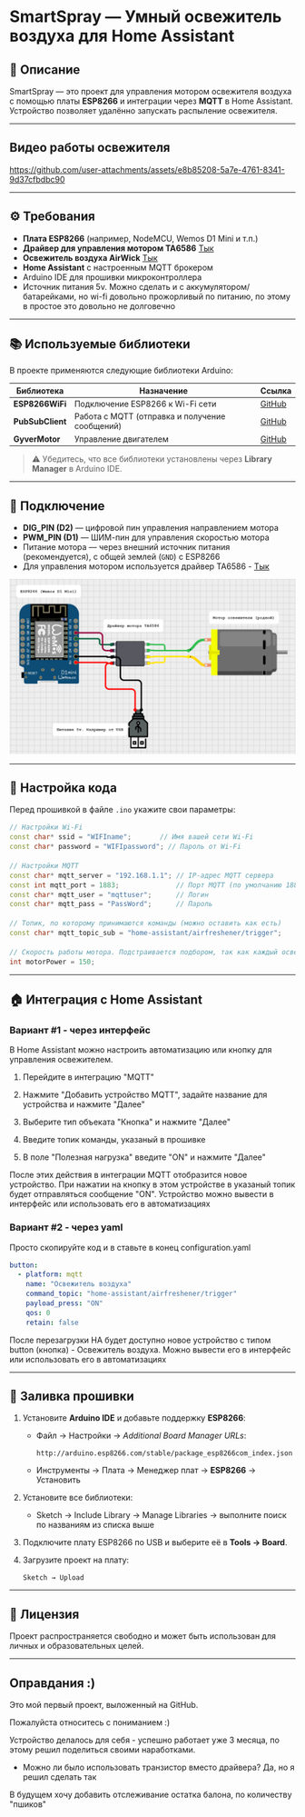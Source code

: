 # SmartSpray — Умный освежитель воздуха для Home Assistant

## 📖 Описание
SmartSpray — это проект для управления мотором освежителя воздуха с помощью платы **ESP8266** и интеграции через **MQTT** в Home Assistant.  
Устройство позволяет удалённо запускать распыление освежителя.

---

## Видео работы освежителя
https://github.com/user-attachments/assets/e8b85208-5a7e-4761-8341-9d37cfbdbc90

---

## ⚙ Требования
- **Плата ESP8266** (например, NodeMCU, Wemos D1 Mini и т.п.)
- **Драйвер для управления мотором TA6586** [Тык](https://www.chipdip.ru/product/ta6586-drayver-dvigatelya-iout-7a-dip-8-rz-9000663635)
- **Освежитель воздуха AirWick** [Тык](https://market.yandex.ru/product--air-wick-aerozol-dikii-granat-avtomaticheskii-so-smennym-ballonom-250-ml/1779356002?sku=439482020&uniqueId=8530975&do-waremd5=rUQvalKJ0Glrsh-DDBF9-Q&ogV=-3)
- **Home Assistant** с настроенным MQTT брокером
- Arduino IDE для прошивки микроконтроллера
- Источник питания 5v. Можно сделать и с аккумулятором/батарейками, но wi-fi довольно прожорливый по питанию, по этому в простое это довольно не долговечно

---

## 📚 Используемые библиотеки
В проекте применяются следующие библиотеки Arduino:

| Библиотека            | Назначение | Ссылка |
|-----------------------|------------|--------|
| **ESP8266WiFi**       | Подключение ESP8266 к Wi-Fi сети | [GitHub](https://github.com/esp8266/Arduino) |
| **PubSubClient**      | Работа с MQTT (отправка и получение сообщений) | [GitHub](https://github.com/knolleary/pubsubclient) |
| **GyverMotor**        | Управление двигателем | [GitHub](https://github.com/AlexGyver/GyverMotor) |

> ⚠️ Убедитесь, что все библиотеки установлены через **Library Manager** в Arduino IDE.

---

## 🔌 Подключение
- **DIG_PIN (D2)** — цифровой пин управления направлением мотора  
- **PWM_PIN (D1)** — ШИМ-пин для управления скоростью мотора  
- Питание мотора — через внешний источник питания (рекомендуется), с общей землей (`GND`) с ESP8266
- Для управления мотором используется драйвер TA6586 - [Тык](https://www.chipdip.ru/product/ta6586-drayver-dvigatelya-iout-7a-dip-8-rz-9000663635)

![Схема SmartSpray](https://github.com/AntennaNaStolbe/SmartSpray/blob/main/scheme.png)

---

## 🔧 Настройка кода
Перед прошивкой в файле `.ino` укажите свои параметры:

```cpp
// Настройки Wi-Fi
const char* ssid = "WIFIname";       // Имя вашей сети Wi-Fi
const char* password = "WIFIpassword"; // Пароль от Wi-Fi

// Настройки MQTT
const char* mqtt_server = "192.168.1.1"; // IP-адрес MQTT сервера
const int mqtt_port = 1883;              // Порт MQTT (по умолчанию 1883)
const char* mqtt_user = "mqttuser";      // Логин
const char* mqtt_pass = "PassWord";      // Пароль

// Топик, по которому принимаются команды (можно оставить как есть)
const char* mqtt_topic_sub = "home-assistant/airfreshener/trigger";

// Скорость работы мотора. Подстраивается подбором, так как каждый освежитель имеет свой люфт в механизме. Необходимо подобрать минимальное значение от 0 до 255, при котором хватает мощности для распыления
int motorPower = 150;
```

---

## 🏠 Интеграция с Home Assistant
### Вариант #1 - через интерфейс

В Home Assistant можно настроить автоматизацию или кнопку для управления освежителем.  
1. Перейдите в интеграцию "MQTT"

2. Нажмите "Добавить устройство MQTT", задайте название для устройства и нажмите "Далее"

3. Выберите тип объеката "Кнопка" и нажмите "Далее"

4. Введите топик команды, указаный в прошивке

5. В поле "Полезная нагрузка" введите "ON" и нажмите "Далее"

После этих действия в интеграции MQTT отобразится новое устройство. При нажатии на кнопку в этом устройстве в указаный топик будет отправляться сообщение "ON". Устройство можно вывести в интерфейс или использовать его в автоматизациях


### Вариант #2 - через yaml
Просто скопируйте код и в ставьте в конец configuration.yaml

```yaml
button:
  - platform: mqtt
    name: "Освежитель воздуха"
    command_topic: "home-assistant/airfreshener/trigger"
    payload_press: "ON"
    qos: 0
    retain: false
```
После перезагрузки HA будет доступно новое устройство с типом button (кнопка) - Освежитель воздуха. Можно вывести его в интерфейс или использовать его в автоматизациях

---

## 🚀 Заливка прошивки
1. Установите **Arduino IDE** и добавьте поддержку **ESP8266**:
   - Файл → Настройки → *Additional Board Manager URLs*:  
     ```
     http://arduino.esp8266.com/stable/package_esp8266com_index.json
     ```
   - Инструменты → Плата → Менеджер плат → **ESP8266** → Установить

2. Установите все библиотеки:
   - Sketch → Include Library → Manage Libraries → выполните поиск по названиям из списка выше

3. Подключите плату ESP8266 по USB и выберите её в **Tools → Board**.

4. Загрузите проект на плату:
   ```
   Sketch → Upload
   ```

---

## 📝 Лицензия
Проект распространяется свободно и может быть использован для личных и образовательных целей.

---

## Оправдания :)
Это мой первый проект, выложенный на GitHub.

Пожалуйста относитесь с пониманием :)

Устройство делалось для себя - успешно работает уже 3 месяца, по этому решил поделиться своими наработками.
 - Можно ли было использовать транзистор вместо драйвера? Да, но я решил сделать так

В будущем хочу добавить отслеживание остатка балона, по количеству "пшиков"
